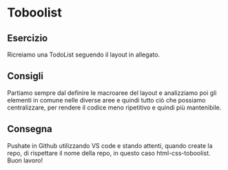# Toboolist

## Esercizio

Ricreiamo una TodoList seguendo il layout in allegato.


## Consigli

Partiamo sempre dal definire le macroaree del layout e analizziamo poi gli elementi in comune nelle diverse aree e quindi tutto ciò che possiamo centralizzare, per rendere il codice meno ripetitivo e quindi più mantenibile.


## Consegna

Pushate in Github utilizzando VS code e stando attenti, quando create la repo, di rispettare il nome della repo, in questo caso html-css-toboolist.
Buon lavoro!